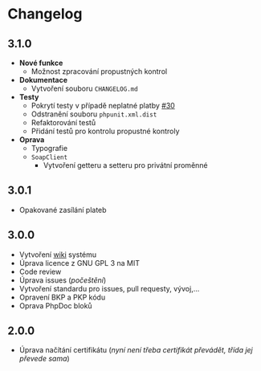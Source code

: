 # Changelog

## 3.1.0
   - **Nové funkce**
      - Možnost zpracování propustných kontrol
   - **Dokumentace**
      - Vytvoření souboru `CHANGELOG.md`
   - **Testy**
      - Pokrytí testy v případě neplatné platby [#30](https://github.com/filipsedivy/PHP-EET/issues/30)
      - Odstranění souboru `phpunit.xml.dist`
      - Refaktorování testů
      - Přidání testů pro kontrolu propustné kontroly
   - **Oprava**
      - Typografie
      - `SoapClient`
         - Vytvoření getteru a setteru pro privátní proměnné

## 3.0.1
   - Opakované zasílání plateb

## 3.0.0
   - Vytvoření [wiki](https://github.com/filipsedivy/PHP-EET/wiki) systému
   - Úprava licence z GNU GPL 3 na MIT
   - Code review
   - Úprava issues (_počeštění_)
   - Vytvoření standardu pro issues, pull requesty, vývoj,...
   - Opravení BKP a PKP kódu
   - Oprava PhpDoc bloků

## 2.0.0
   - Úprava načítání certifikátu (*nyní není třeba certifikát převádět, třída jej převede sama*)

